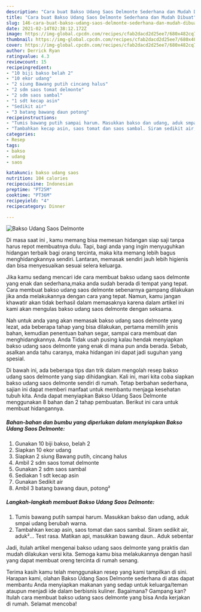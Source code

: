 ```yaml
---
description: "Cara buat Bakso Udang Saos Delmonte Sederhana dan Mudah Dibuat"
title: "Cara buat Bakso Udang Saos Delmonte Sederhana dan Mudah Dibuat"
slug: 146-cara-buat-bakso-udang-saos-delmonte-sederhana-dan-mudah-dibuat
date: 2021-02-14T02:38:12.172Z
image: https://img-global.cpcdn.com/recipes/cfab2dacd2d25ee7/680x482cq70/bakso-udang-saos-delmonte-foto-resep-utama.jpg
thumbnail: https://img-global.cpcdn.com/recipes/cfab2dacd2d25ee7/680x482cq70/bakso-udang-saos-delmonte-foto-resep-utama.jpg
cover: https://img-global.cpcdn.com/recipes/cfab2dacd2d25ee7/680x482cq70/bakso-udang-saos-delmonte-foto-resep-utama.jpg
author: Derrick Ryan
ratingvalue: 4.3
reviewcount: 15
recipeingredient:
- "10 biji bakso belah 2"
- "10 ekor udang"
- "2 siung Bawang putih cincang halus"
- "2 sdm saos tomat delmonte"
- "2 sdm saos sambal"
- "1 sdt kecap asin"
- "Sedikit air"
- "3 batang bawang daun potong"
recipeinstructions:
- "Tumis bawang putih sampai harum. Masukkan bakso dan udang, aduk smpai udang berubah warna."
- "Tambahkan kecap asin, saos tomat dan saos sambal. Siram sedikit air, aduk²... Test rasa. Matikan api, masukkan bawang daun.. Aduk sebentar"
categories:
- Resep
tags:
- bakso
- udang
- saos

katakunci: bakso udang saos 
nutrition: 104 calories
recipecuisine: Indonesian
preptime: "PT25M"
cooktime: "PT36M"
recipeyield: "4"
recipecategory: Dinner

---
```



![Bakso Udang Saos Delmonte](https://img-global.cpcdn.com/recipes/cfab2dacd2d25ee7/680x482cq70/bakso-udang-saos-delmonte-foto-resep-utama.jpg)

Di masa  saat ini , kamu memang bisa memesan hidangan siap saji tanpa harus repot membuatnya dulu. Tapi, bagi anda yang ingin menyuguhkan hidangan terbaik bagi orang tercinta, maka kita memang lebih bagus menghidangkannya sendiri. Lantaran, memasak sendiri jauh lebih higienis dan bisa menyesuaikan sesuai selera keluarga.

Jika kamu sedang mencari ide cara membuat bakso udang saos delmonte yang enak dan sederhana,maka anda sudah berada di tempat yang tepat. Cara membuat bakso udang saos delmonte  sebenarnya gampang dilakukan jika anda melakukannya dengan cara yang tepat. Namun, kamu jangan khawatir akan tidak berhasil dalam memasaknya 
karena dalam artikel ini kami akan mengulas bakso udang saos delmonte dengan seksama.  



Nah untuk anda yang akan memasak bakso udang saos delmonte yang lezat, ada beberapa tahap yang bisa dilakukan, pertama memilih jenis bahan, kemudian penentuan bahan segar, sampai cara membuat dan menghidangkannya. Anda Tidak usah pusing kalau hendak menyiapkan bakso udang saos delmonte yang enak di mana pun anda berada. Sebab, asalkan anda  tahu caranya, maka hidangan ini dapat jadi suguhan yang spesial.

Di bawah ini, ada beberapa tips dan trik dalam mengolah resep bakso udang saos delmonte yang siap dihidangkan. Kali ini, mari kita coba siapkan bakso udang saos delmonte sendiri di rumah. Tetap berbahan sederhana, sajian ini dapat memberi manfaat untuk membantu menjaga kesehatan tubuh kita. Anda dapat menyiapkan Bakso Udang Saos Delmonte menggunakan 8 bahan dan 2 tahap pembuatan. Berikut ini cara untuk membuat hidangannya.

<!--inarticleads1-->

##### Bahan-bahan dan bumbu yang diperlukan dalam menyiapkan Bakso Udang Saos Delmonte:

1. Gunakan 10 biji bakso, belah 2
1. Siapkan 10 ekor udang
1. Siapkan 2 siung Bawang putih, cincang halus
1. Ambil 2 sdm saos tomat delmonte
1. Gunakan 2 sdm saos sambal
1. Sediakan 1 sdt kecap asin
1. Gunakan Sedikit air
1. Ambil 3 batang bawang daun, potong²




<!--inarticleads2-->

##### Langkah-langkah membuat Bakso Udang Saos Delmonte:

1. Tumis bawang putih sampai harum. Masukkan bakso dan udang, aduk smpai udang berubah warna.
1. Tambahkan kecap asin, saos tomat dan saos sambal. Siram sedikit air, aduk²... Test rasa. Matikan api, masukkan bawang daun.. Aduk sebentar




Jadi, itulah artikel mengenai  bakso udang saos delmonte  yang praktis dan mudah dilakukan versi kita. Semoga kamu bisa melakukannya dengan hasil yang dapat membuat oreng tercinta di rumah senang. 

Terima kasih kamu telah menggunakan resep yang kami tampilkan di sini. Harapan kami, olahan  Bakso Udang Saos Delmonte sederhana di atas dapat membantu Anda menyiapkan makanan yang sedap untuk keluarga/teman ataupun menjadi ide dalam berbisnis kuliner. Bagaimana? Gampang kan? Itulah cara membuat bakso udang saos delmonte yang bisa Anda kerjakan di rumah. Selamat mencoba!

